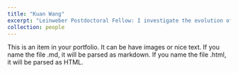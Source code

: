 ```yaml
---
title: "Kuan Wang"
excerpt: "Leinweber Postdoctoral Fellow: I investigate the evolution of dark matter halos, the galaxy–halo connection, and the cosmological model.<br/><img src='/images/kwang_headshot.jpg'>"
collection: people
---
```


This is an item in your portfolio. It can be have images or nice text. If you name the file .md, it will be parsed as markdown. If you name the file .html, it will be parsed as HTML. 
